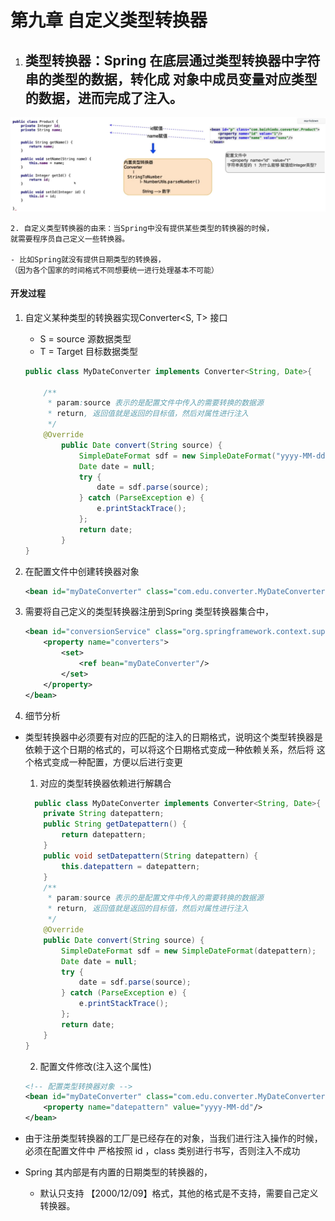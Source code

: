 # 第九章 自定义类型转换器

1. 类型转换器：Spring 在底层通过类型转换器中字符串的类型的数据，转化成
对象中成员变量对应类型的数据，进而完成了注入。
    ----------------------------------------------------------
![类型转换器作用过程](convertor.png)

    2. 自定义类型转换器的由来：当Spring中没有提供某些类型的转换器的时候，
    就需要程序员自己定义一些转换器。

    - 比如Spring就没有提供日期类型的转换器，
    （因为各个国家的时间格式不同想要统一进行处理基本不可能）

#### 开发过程

1. 自定义某种类型的转换器实现Converter<S, T> 接口
    - S = source 源数据类型
    - T = Target 目标数据类型
    ```java
    public class MyDateConverter implements Converter<String, Date>{

        /**
         * param:source 表示的是配置文件中传入的需要转换的数据源
         * return, 返回值就是返回的目标值，然后对属性进行注入
         */
        @Override
            public Date convert(String source) {
                SimpleDateFormat sdf = new SimpleDateFormat("yyyy-MM-dd");
                Date date = null;
                try {
                    date = sdf.parse(source);
                } catch (ParseException e) {
                    e.printStackTrace();
                };
                return date;
            }
    }
    ```
2. 在配置文件中创建转换器对象

    ```xml
    <bean id="myDateConverter" class="com.edu.converter.MyDateConverter"/>
    ```
3. 需要将自己定义的类型转换器注册到Spring 类型转换器集合中，

    ```xml
    <bean id="conversionService" class="org.springframework.context.support.ConversionServiceFactoryBean">
        <property name="converters">
            <set>
                <ref bean="myDateConverter"/>
            </set>
        </property>
    </bean>
    ```
4. 细节分析
* 类型转换器中必须要有对应的匹配的注入的日期格式，说明这个类型转换器是
  依赖于这个日期的格式的，可以将这个日期格式变成一种依赖关系，然后将
  这个格式变成一种配置，方便以后进行变更
    1. 对应的类型转换器依赖进行解耦合
    ```java
      public class MyDateConverter implements Converter<String, Date>{
        private String datepattern;
        public String getDatepattern() {
            return datepattern;
        }
        public void setDatepattern(String datepattern) {
            this.datepattern = datepattern;
        }
        /**
         * param:source 表示的是配置文件中传入的需要转换的数据源
         * return, 返回值就是返回的目标值，然后对属性进行注入
         */
        @Override
        public Date convert(String source) {
            SimpleDateFormat sdf = new SimpleDateFormat(datepattern);
            Date date = null;
            try {
                date = sdf.parse(source);
            } catch (ParseException e) {
                e.printStackTrace();
            };
            return date;
        }
    }
    ```
    2. 配置文件修改(注入这个属性)
    ```xml
    <!-- 配置类型转换器对象 -->
    <bean id="myDateConverter" class="com.edu.converter.MyDateConverter">
        <property name="datepattern" value="yyyy-MM-dd"/>
    </bean>
    ```
* 由于注册类型转换器的工厂是已经存在的对象，当我们进行注入操作的时候，必须在配置文件中
  严格按照 id ，class 类别进行书写，否则注入不成功

* Spring 其内部是有内置的日期类型的转换器的，
    
    - 默认只支持 【2000/12/09】格式，其他的格式是不支持，需要自己定义转换器。

